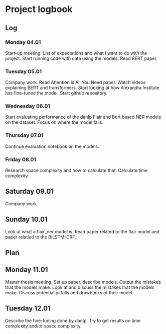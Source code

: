 # Project logbook

## Log

### Monday 04.01

Start-up meeting.
List of expectations and what I want to do with the project.
Start running code with data using the models.
Read BERT paper.

### Tuesday 05.01

Company work. 
Read Attention is All You Need paper. 
Watch videos explaining BERT and transformers. 
Start looking at how Alexandra Institute has fine-tuned the model. 
Start github repository.

### Wednesday 06.01

Start evaluating performance of the danlp Flair and Bert based NER models on the dataset.
Focus on where the model fails.

### Thursday 07.01

Continue evaluation notebook on the models.

### Friday 08.01

Research space complexity and how to calculate that.
Calculate time complexity.

## Saturday 09.01

Company work.

## Sunday 10.01

Look at what a flair_ner model is.
Read paper related to the flair model and paper relatied to the BiLSTM-CRF.

## Plan

## Monday 11.01

Master thesis meeting.
Set up paper, describe models.
Output the mistakes that the models make.
Look at and discuss the mistakes that the models make.
Discuss potential pitfalls and drawbacks of their model.

## Tuesday 12.01

Describe the fine-tuning done by danlp.
Try to get results on time complexity and/or space complexity.


